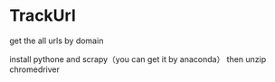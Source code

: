 # TrackUrl
get the all urls by domain

install pythone and scrapy（you can get it by anaconda）
then unzip chromedriver
